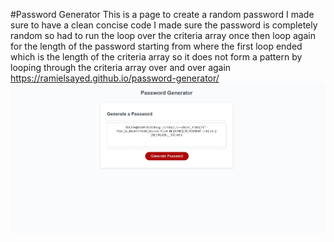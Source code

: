 #Password Generator
This is a page to create a random password
I made sure to have a clean concise code 
I made sure the password is completely random so had to run the loop over the criteria array once then loop again for the length of the password starting from where the first loop ended which is the length of the criteria array so it does not form a pattern by looping through the criteria array over and over again 
https://ramielsayed.github.io/password-generator/
![password generator homework screenshot](./assets//images/Password%20Generator.jpg)
